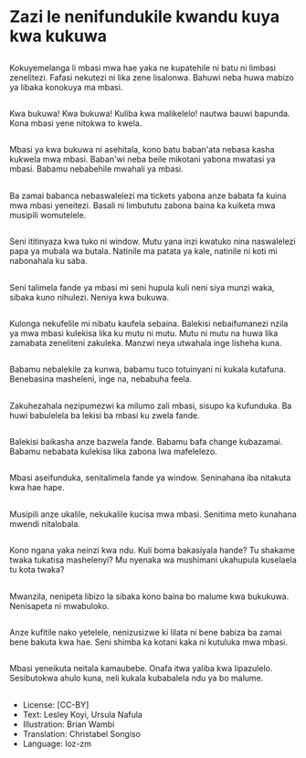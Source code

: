 # Zazi le nenifundukile kwandu kuya kwa kukuwa

##
Kokuyemelanga li mbasi mwa hae yaka ne kupatehile ni batu ni limbasi zenelitezi. Fafasi nekutezi ni lika zene lisalonwa. Bahuwi neba huwa mabizo ya libaka konokuya ma mbasi.

##
Kwa bukuwa! Kwa bukuwa! Kuliba kwa malikelelo! nautwa bauwi bapunda. Kona mbasi yene nitokwa to kwela.

##
Mbasi ya kwa bukuwa ni asehitala, kono batu baban'ata nebasa kasha kukwela mwa mbasi. Baban'wi neba beile mikotani yabona mwatasi ya mbasi. Babamu nebabehile mwahali ya mbasi.

##
Ba zamai babanca nebaswalelezi ma tickets yabona anze babata fa kuina mwa mbasi yeneitezi. Basali ni limbututu zabona baina ka kuiketa mwa musipili womutelele.

##
Seni ititinyaza kwa tuko ni window. Mutu yana inzi kwatuko nina naswalelezi papa ya mubala wa butala. Natinile ma patata ya kale, natinile ni koti mi nabonahala ku saba.

##
Seni talimela fande ya mbasi mi seni hupula kuli neni siya munzi waka, sibaka kuno nihulezi. Neniya kwa bukuwa.

##
Kulonga nekufelile mi nibatu kaufela sebaina. Balekisi nebaifumanezi nzila ya mwa mbasi kulekisa lika ku mutu ni mutu. Mutu ni mutu na huwa lika zamabata zeneliteni zakuleka. Manzwi neya utwahala inge lisheha kuna.

##
Babamu nebalekile za kunwa, babamu tuco totuinyani ni kukala kutafuna. Benebasina masheleni, inge na, nebabuha feela.

##
Zakuhezahala nezipumezwi ka milumo zali mbasi, sisupo ka kufunduka. Ba huwi babulelela ba lekisi ba mbasi ku zwela fande.

##
Balekisi baikasha anze bazwela fande. Babamu bafa change kubazamai. Babamu nebabata kulekisa lika zabona lwa mafelelezo.

##
Mbasi aseifunduka, senitalimela fande ya window. Seninahana iba nitakuta kwa hae hape.

##
Musipili anze ukalile, nekukalile kucisa mwa mbasi. Senitima meto kunahana mwendi nitalobala.

##
Kono ngana yaka neinzi kwa ndu. Kuli boma bakasiyala hande? Tu shakame twaka tukatisa mashelenyi? Mu nyenaka wa mushimani ukahupula kuselaela tu kota twaka?

##
Mwanzila, nenipeta libizo la sibaka kono baina bo malume kwa bukukuwa. Nenisapeta ni mwabuloko.

##
Anze kufitile nako yetelele, nenizusizwe ki lilata ni bene babiza ba zamai bene bakuta kwa hae. Seni shimba ka kotani kaka ni kutuluka mwa mbasi.

##
Mbasi yeneikuta neitala kamaubebe. Onafa itwa yaliba kwa lipazulelo. Sesibutokwa ahulo kuna, neli kukala kubabalela ndu ya bo malume.

##
* License: [CC-BY]
* Text: Lesley Koyi, Ursula Nafula
* Illustration: Brian Wambi
* Translation: Christabel Songiso
* Language: loz-zm
